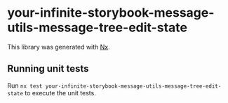 # your-infinite-storybook-message-utils-message-tree-edit-state

This library was generated with [Nx](https://nx.dev).

## Running unit tests

Run `nx test your-infinite-storybook-message-utils-message-tree-edit-state` to execute the unit tests.
